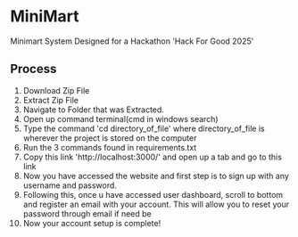 # MiniMart
Minimart System Designed for a Hackathon 'Hack For Good 2025'




## Process
  1) Download Zip File
  2) Extract Zip File
  3) Navigate to Folder that was Extracted.
  4) Open up command terminal(cmd in windows search)
  5) Type the command 'cd directory_of_file' where directory_of_file is wherever the project is stored on the computer
  6) Run the 3 commands found in requirements.txt
  7) Copy this link 'http://localhost:3000/' and open up a tab and go to this link
  8) Now you have accessed the website and first step is to sign up with any username and password.
  9) Following this, once u have accessed user dashboard, scroll to bottom and register an email with your account. This will allow you to reset your password through email if need be
  10) Now your account setup is complete!
